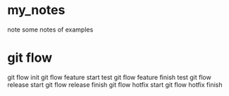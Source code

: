 # my_notes
note some notes of examples
# git flow

git flow init
git flow feature start test
git flow feature finish test
git flow release start
git flow release finish
git flow hotfix start 
git flow hotfix finish 

